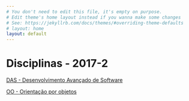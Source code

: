 ```yaml
---
# You don't need to edit this file, it's empty on purpose.
# Edit theme's home layout instead if you wanna make some changes
# See: https://jekyllrb.com/docs/themes/#overriding-theme-defaults
# layout: home
layout: default
---
```


# Disciplinas - 2017-2

[DAS - Desenvolvimento Avançado de Software][das_page]

[OO - Orientação por objetos][oo_page]



[das_page]: /plano_das_2017_1.html
[oo_page]: /plano_oo_2017_2.html
